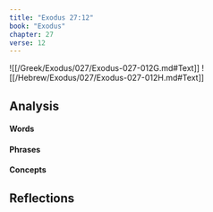 ```yaml
---
title: "Exodus 27:12"
book: "Exodus"
chapter: 27
verse: 12
---
```

![[/Greek/Exodus/027/Exodus-027-012G.md#Text]]
![[/Hebrew/Exodus/027/Exodus-027-012H.md#Text]]

## Analysis

#### Words

#### Phrases

#### Concepts

## Reflections
